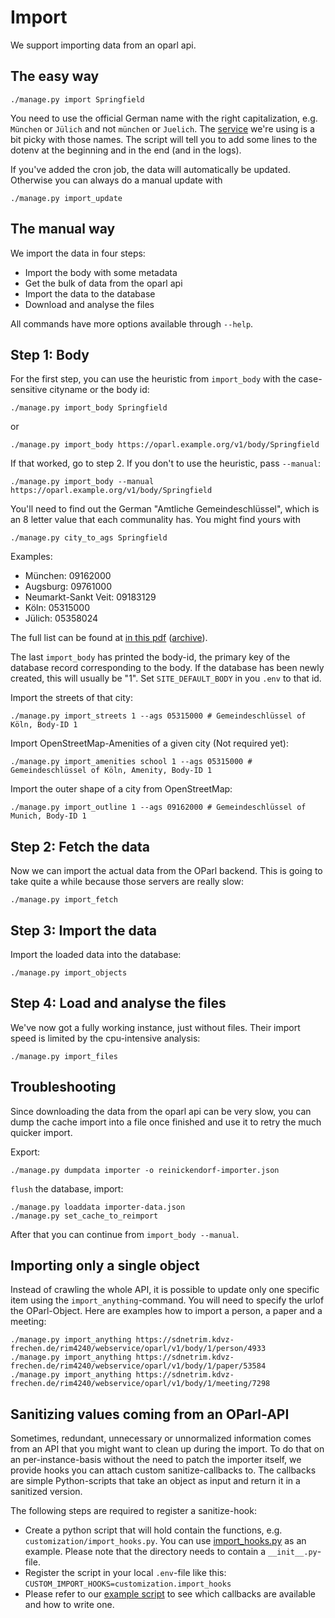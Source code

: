 # Import

We support importing data from an oparl api.

## The easy way

```
./manage.py import Springfield
```

You need to use the official German name with the right capitalization, e.g. `München` or `Jülich` and not `münchen` or `Juelich`. The [service](https://www.wikidata.org) we're using is a bit picky with those names. The script will tell you to add some lines to the dotenv at the beginning and in the end (and in the logs).

If you've added the cron job, the data will automatically be updated. Otherwise you can always do a manual update with

```
./manage.py import_update
```

## The manual way

We import the data in four steps:

* Import the body with some metadata
* Get the bulk of data from the oparl api
* Import the data to the database
* Download and analyse the files

All commands have more options available through `--help`.

## Step 1: Body

For the first step, you can use the heuristic from `import_body` with the case-sensitive cityname or the body id:

```
./manage.py import_body Springfield
```

or

```
./manage.py import_body https://oparl.example.org/v1/body/Springfield
```

If that worked, go to step 2. If you don't to use the heuristic, pass `--manual`:

```
./manage.py import_body --manual https://oparl.example.org/v1/body/Springfield
```

You'll need to find out the German "Amtliche Gemeindeschlüssel", which is an 8 letter value that each communality has. You might find yours with

```
./manage.py city_to_ags Springfield
```

Examples:

- München: 09162000
- Augsburg: 09761000
- Neumarkt-Sankt Veit: 09183129
- Köln: 05315000
- Jülich: 05358024

The full list can be found at [in this pdf](https://www.riserid.eu/data/user_upload/downloads/info-pdf.s/Diverses/Liste-Amtlicher-Gemeindeschluessel-AGS-2015.pdf) ([archive](https://web.archive.org/web/20190112120729/https://www.riserid.eu/data/user_upload/downloads/info-pdf.s/Diverses/Liste-Amtlicher-Gemeindeschluessel-AGS-2015.pdf)).

The last `import_body` has printed the body-id, the primary key of the database record corresponding to the body. If the database has been newly created, this will usually be "1". Set `SITE_DEFAULT_BODY` in you `.env` to that id.

Import the streets of that city:

```
./manage.py import_streets 1 --ags 05315000 # Gemeindeschlüssel of Köln, Body-ID 1
```

Import OpenStreetMap-Amenities of a given city (Not required yet):

```
./manage.py import_amenities school 1 --ags 05315000 # Gemeindeschlüssel of Köln, Amenity, Body-ID 1
```

Import the outer shape of a city from OpenStreetMap:

```
./manage.py import_outline 1 --ags 09162000 # Gemeindeschlüssel of Munich, Body-ID 1
```

## Step 2: Fetch the data

Now we can import the actual data from the OParl backend. This is going to take quite a while because those servers are really slow:

```
./manage.py import_fetch
```

## Step 3: Import the data

Import the loaded data into the database:

```
./manage.py import_objects
```

## Step 4: Load and analyse the files

We've now got a fully working instance, just without files. Their import speed is limited by the cpu-intensive analysis:

```
./manage.py import_files
```

## Troubleshooting

Since downloading the data from the oparl api can be very slow, you can dump the cache import into a file once finished and use it to retry the much quicker import.

Export:

```
./manage.py dumpdata importer -o reinickendorf-importer.json
```

`flush` the database, import:

```
./manage.py loaddata importer-data.json
./manage.py set_cache_to_reimport
```

After that you can continue from `import_body --manual`.

## Importing only a single object

Instead of crawling the whole API, it is possible to update only one specific item using the `import_anything`-command. You will need to specify the urlof the OParl-Object. Here are examples how to import a person, a paper and a meeting:

```
./manage.py import_anything https://sdnetrim.kdvz-frechen.de/rim4240/webservice/oparl/v1/body/1/person/4933
./manage.py import_anything https://sdnetrim.kdvz-frechen.de/rim4240/webservice/oparl/v1/body/1/paper/53584
./manage.py import_anything https://sdnetrim.kdvz-frechen.de/rim4240/webservice/oparl/v1/body/1/meeting/7298
```

## Sanitizing values coming from an OParl-API

Sometimes, redundant, unnecessary or unnormalized information comes from an API that you might want to clean up during the import. To do that on an per-instance-basis without the need to patch the importer itself, we provide hooks you can attach custom sanitize-callbacks to. The callbacks are simple Python-scripts that take an object as input and return it in a sanitized version.

The following steps are required to register a sanitize-hook:

- Create a python script that will hold contain the functions, e.g. ``customization/import_hooks.py``. You can use [import_hooks.py](../customization_examples/juelich_transparent/import_hooks.py) as an example. Please note that the directory needs to contain a ``__init__.py``-file.
- Register the script in your local ``.env``-file like this: ``CUSTOM_IMPORT_HOOKS=customization.import_hooks``
- Please refer to our [example script](../customization_examples/juelich_transparent/import_hooks.py) to see which callbacks are available and how to write one.
